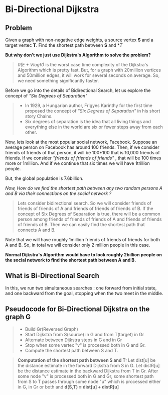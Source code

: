 Bi-Directional Dijkstra
===================
Problem
--------------
Given a graph with non-negative edge weights, a source vertex **S** and a target vertec **T**. Find the shortest path between **S** and **T*

**But why don't we just use Dijkstra's Algorithm to solve the problem?**
> *0(E + VlogV)* is the worst case time complexity of the Dijkstra's Algorithm which is pretty fast. But, for a graph with 20million vertices and 50million edges, it will work for several seconds on average. So, we need something significantly faster.

Before we go into the details of Bidirectional Search, let us explore the concept of *"Six Degrees of Separation"*

> - In 1929, a Hungarian author, Frigyes Karinthy for the first time proposed the concept of *"Six Degrees of Separation"* in his short story Chains.
> - Six degrees of separation is the idea that all living things and everything else in the world are six or fewer steps away from each other.


Now, lets look at the most popular social network, Facebook. Suppose an average person on Facebook has around 100 friends. 
Then, if we consider friends of friends of that person, it will be 100*100 that is 10,000 friends of friends.
If we consider *"friends of friends of friends"* , that will be 100 times more or 1million.
And if we continue that six times we will have 1trillion people.

But, the global population is 7.6billion.

*Now, How do we find the shortest path between any two random persons A and B via their connections on the social network ?*
 
> Lets consider bidirectional search. So we will consider friends of friends of friends of A and friends of friends of friends of B. If the concept of Six Degrees of Separation is true, there will be a common person among friends of friends of friends of A and friends of friends of friends of B. Then we can easily find the shortest path that connects A and B.

Note that we will have roughly 1million friends of friends of friends for both A and B. So, in total we will consider only 2 million people in this case.

**Normal Dijkstra's Algorithm would have to look roughly  2billion people on the social network to find the shortest path between A and B.**

What is Bi-Directional Search
-----------------------------

In this, we run two simultaneous searches : one forward from initial state, and one backward from the goal, stopping when the two meet in the middle.

Pseudocode for Bi-Directional Dijkstra on the graph G
------------------------------------------------------

> - Build Gr(Reversed Graph)
> - Start Dijkstra from S(source) in G and from T(target) in Gr
> - Alternate between Dijkstra steps in G and in Gr
> - Stop when some vertex "v" is processed both in G and Gr.
> - Compute the shortest path between S and T.

> **Computation of the shortest path between S and T:**
Let dist[u] be the distance estimate in the forward Dijkstra from S in G.
Let distR[u] be the distance estimate in the backward Dijkstra from T in Gr.
After some node "v" is processed both in G and Gr, some shortest path from S to T passes through some node "u" which is processed either in G, in Gr or both and **d(S,T) = dist[u] + distR[u]**
